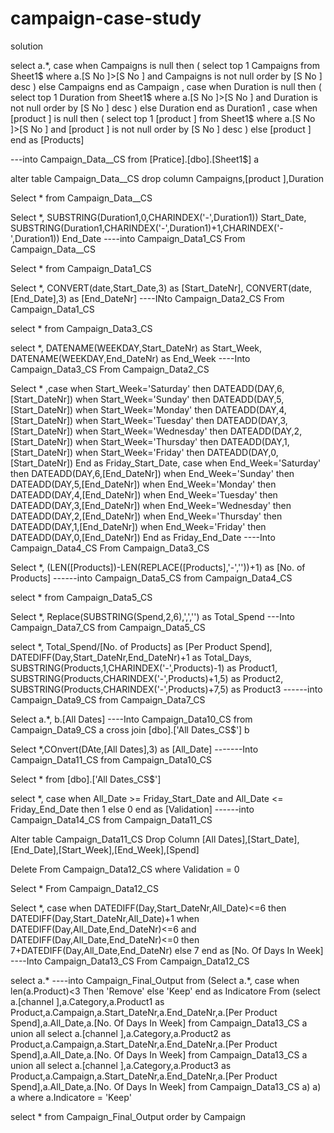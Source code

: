 # campaign-case-study

solution 


  select	a.*,
			case 
			when Campaigns is null then (
			select top 1 Campaigns 
			from Sheet1$
			where a.[S No ]>[S No ] and Campaigns is not null
			order by [S No ] desc )
			else Campaigns end as Campaign
			,
			case 
			when Duration is null then (
			select top 1 Duration 
			from Sheet1$
			where a.[S No ]>[S No ] and Duration is not null
			order by [S No ] desc )
			else Duration end as Duration1
			,
			case 
			when [product ] is null then (
			select top 1 [product ] 
			from Sheet1$
			where a.[S No ]>[S No ] and [product ] is not null
			order by [S No ] desc )
			else [product ] end as [Products]

  ---into		Campaign_Data__CS 
  from		[Pratice].[dbo].[Sheet1$] a

 
alter table Campaign_Data__CS  drop column Campaigns,[product ],Duration


  Select * from Campaign_Data__CS

  Select *,
SUBSTRING(Duration1,0,CHARINDEX('-',Duration1)) Start_Date,
SUBSTRING(Duration1,CHARINDEX('-',Duration1)+1,CHARINDEX('-',Duration1)) End_Date
----into Campaign_Data1_CS
From Campaign_Data__CS

Select * from Campaign_Data1_CS

Select *,
CONVERT(date,Start_Date,3) as [Start_DateNr],
CONVERT(date,[End_Date],3) as [End_DateNr]
----INto Campaign_Data2_CS
From Campaign_Data1_CS


select * from Campaign_Data3_CS

select *,
DATENAME(WEEKDAY,Start_DateNr) as Start_Week,
DATENAME(WEEKDAY,End_DateNr) as End_Week
----Into Campaign_Data3_CS
From Campaign_Data2_CS

Select *
,case when Start_Week='Saturday' then DATEADD(DAY,6,[Start_DateNr])
when Start_Week='Sunday' then DATEADD(DAY,5,[Start_DateNr])
when Start_Week='Monday' then DATEADD(DAY,4,[Start_DateNr])
when Start_Week='Tuesday' then DATEADD(DAY,3,[Start_DateNr])
when Start_Week='Wednesday' then DATEADD(DAY,2,[Start_DateNr])
when Start_Week='Thursday' then DATEADD(DAY,1,[Start_DateNr])
when Start_Week='Friday' then DATEADD(DAY,0,[Start_DateNr])
End as Friday_Start_Date,
case when End_Week='Saturday' then DATEADD(DAY,6,[End_DateNr])
when End_Week='Sunday' then DATEADD(DAY,5,[End_DateNr])
when End_Week='Monday' then DATEADD(DAY,4,[End_DateNr])
when End_Week='Tuesday' then DATEADD(DAY,3,[End_DateNr])
when End_Week='Wednesday' then DATEADD(DAY,2,[End_DateNr])
when End_Week='Thursday' then DATEADD(DAY,1,[End_DateNr])
when End_Week='Friday' then DATEADD(DAY,0,[End_DateNr])
End as Friday_End_Date
----Into Campaign_Data4_CS
From Campaign_Data3_CS

Select *, 
(LEN([Products])-LEN(REPLACE([Products],'-',''))+1) as [No. of Products]
------into Campaign_Data5_CS
from Campaign_Data4_CS

select * from Campaign_Data5_CS

Select *,
		Replace(SUBSTRING(Spend,2,6),',','') as Total_Spend
---Into Campaign_Data7_CS
from Campaign_Data5_CS

select *,
		Total_Spend/[No. of Products] as [Per Product Spend],
		DATEDIFF(Day,Start_DateNr,End_DateNr)+1 as Total_Days,
		SUBSTRING(Products,1,CHARINDEX('-',Products)-1) as Product1,
		SUBSTRING(Products,CHARINDEX('-',Products)+1,5) as Product2,
		SUBSTRING(Products,CHARINDEX('-',Products)+7,5) as Product3
------into 	Campaign_Data9_CS
from Campaign_Data7_CS

Select a.*,
b.[All Dates]
----Into 		Campaign_Data10_CS
from Campaign_Data9_CS a
cross join [dbo].['All Dates_CS$'] b


Select *,COnvert(DAte,[All Dates],3) as [All_Date]
-------Into   Campaign_Data11_CS 
from   Campaign_Data10_CS

Select * from [dbo].['All Dates_CS$']

select *,
		case 
		when All_Date >= Friday_Start_Date and  All_Date <= Friday_End_Date   then 1
		else 0 end as [Validation]
------into Campaign_Data14_CS
from Campaign_Data11_CS

Alter table Campaign_Data11_CS
Drop Column [All Dates],[Start_Date],[End_Date],[Start_Week],[End_Week],[Spend]


Delete From Campaign_Data12_CS
where Validation = 0

Select * From Campaign_Data12_CS

Select *,
		case 
		when DATEDIFF(Day,Start_DateNr,All_Date)<=6 then DATEDIFF(Day,Start_DateNr,All_Date)+1
		when DATEDIFF(Day,All_Date,End_DateNr)<=6 and  DATEDIFF(Day,All_Date,End_DateNr)<=0  then 7+DATEDIFF(Day,All_Date,End_DateNr)
		else 7
		end as [No. Of Days In Week]
----Into Campaign_Data13_CS
From Campaign_Data12_CS


select a.*
----into Campaign_Final_Output
from
(Select a.*,
       case 
	   when len(a.Product)<3 Then 'Remove'
	   else 'Keep'
	   end as Indicatore
From 
(select a.[channel ],a.Category,a.Product1 as Product,a.Campaign,a.Start_DateNr,a.End_DateNr,a.[Per Product Spend],a.All_Date,a.[No. Of Days In Week]
from Campaign_Data13_CS a
union all
select a.[channel ],a.Category,a.Product2 as Product,a.Campaign,a.Start_DateNr,a.End_DateNr,a.[Per Product Spend],a.All_Date,a.[No. Of Days In Week]
from Campaign_Data13_CS a
union all
select a.[channel ],a.Category,a.Product3 as Product,a.Campaign,a.Start_DateNr,a.End_DateNr,a.[Per Product Spend],a.All_Date,a.[No. Of Days In Week]
from Campaign_Data13_CS a) a) a
where a.Indicatore = 'Keep'

select *
from Campaign_Final_Output
order by Campaign


